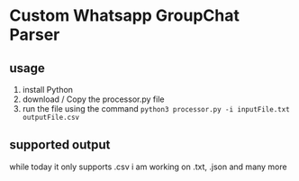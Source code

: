 # Custom Whatsapp GroupChat Parser
## usage
  1. install Python
  1. download / Copy the processor.py file
  3. run the file using the command
  `python3 processor.py -i inputFile.txt outputFile.csv`

## supported output
while today it only supports .csv i am working on .txt, .json and many more